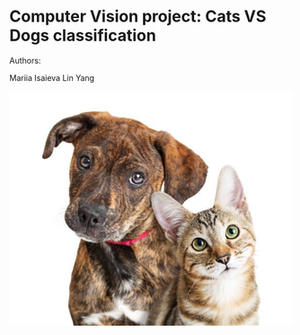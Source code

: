 # Computer Vision project: Cats VS Dogs classification

Authors:

Mariia Isaieva
Lin Yang

![Cat and Dog](cat_dog.jpg)
